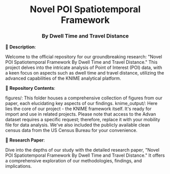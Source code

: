 <h1 align="center">Novel POI Spatiotemporal Framework</h1>
<h3 align="center">By Dwell Time and Travel Distance</h3>

📖 **Description**:

Welcome to the official repository for our groundbreaking research: "Novel POI Spatiotemporal Framework By Dwell Time and Travel Distance." This project delves into the intricate analysis of Point of Interest (POI) data, with a keen focus on aspects such as dwell time and travel distance, utilizing the advanced capabilities of the KNIME analytical platform.

📁 **Repository Contents**:

figures/: This folder houses a comprehensive collection of figures from our paper, each elucidating key aspects of our findings.
knime_output/: Here lies the core of our project - the KNIME framework itself. It's ready for import and use in related projects. Please note that access to the Advan dataset requires a specific request; therefore, replace it with your mobility file for data analysis. We've also included the publicly available clean census data from the US Census Bureau for your convenience.

📜 **Research Paper**:

Dive into the depths of our study with the detailed research paper, "Novel POI Spatiotemporal Framework By Dwell Time and Travel Distance." It offers a comprehensive exploration of our methodologies, findings, and implications.
